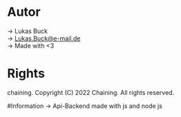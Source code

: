 ﻿# Autor
 -> Lukas Buck <br>
 -> Lukas.Buck@e-mail.de <br>
 -> Made with <3 <br>

# Rights 
 chaining. Copyright (C) 2022 Chaining. All rights reserved.<br>
 
 
 #Information
 -> Api-Backend made with js and node js
